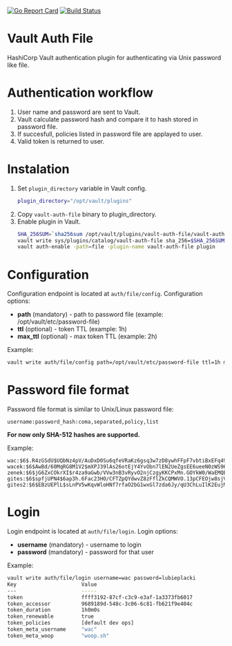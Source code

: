 [![Go Report Card](https://goreportcard.com/badge/github.com/gites/vault-auth-file)](https://goreportcard.com/report/github.com/gites/vault-auth-file) [![Build Status](https://travis-ci.org/gites/vault-auth-file.svg?branch=master)](https://travis-ci.org/gites/vault-auth-file)
# Vault Auth File
HashiCorp Vault authentication plugin for authenticating via Unix password like file.

# Authentication workflow

1. User name and password are sent to Vault.
2. Vault calculate password hash and compare it to hash stored in password file.
3. If succesfull, policies listed in password file are applayed to user.
4. Valid token is returned to user.

# Instalation

1. Set `plugin_directory` variable in Vault config.
    ```bash
    plugin_directory="/opt/vault/plugins"
    ```
2. Copy  `vault-auth-file` binary to plugin_directory.
3. Enable plugin in Vault.
    ```bash
    SHA_256SUM=`sha256sum /opt/vault/plugins/vault-auth-file/vault-auth-file|cut -d' ' -f1`
    vault write sys/plugins/catalog/vault-auth-file sha_256=$SHA_256SUM command=vault-auth-file
    vault auth-enable -path=file -plugin-name vault-auth-file plugin
    ```
# Configuration
Configuration endpoint is located at `auth/file/config`.
Configuration options:
* **path** (mandatory)  - path to password file (example: /opt/vault/etc/password-file)
* **ttl** (optional) - token TTL  (example: 1h)
* **max_ttl** (optional) - max token TTL (example: 2h)

Example:
```bash
vault write auth/file/config path=/opt/vault/etc/password-file ttl=1h max_ttl=2h
```
# Password file format
Password file format is similar to Unix/Linux password file:
```
username:password_hash:coma,separated,policy,list
```

**For now only SHA-512 hashes are supported.**

Example:
```
wac:$6$.R4zGSdU$UQbNz4pV/AuDxD0Su6qfeVRaKz6gsq3w7zD8ywhFFpF7vbtiBxEFq49SbNI8kNGPmZyMzJIelUFvf12tUknjE0:ops,dev
wacek:$6$AwBd/60MqRG8M1V2$mXPJ39lAs26otEjY4YvObn7lEN2UeZgsEE6ueeN0zWS96QBJQuJLUhLmf1LuvCk7.MYpNik7tl5CEdqr.3Is80:ops,dev,netops
zenek:$6$jG6ZxCOkrXI$r4za9aGwb/VVw3nB3vRyvO2njCzgyKKCPxMn.GOYkW0/WaEMQENpbEufrX6CAQqlsIDr0x9DUsAhIS8bL3OGf1:ops,dev,netops
gites:$6$spfjUPN4$6ap3h.6Fac23HO/CFTZpQYdwvZ8zFflZkCQMWVO.13pCFEOjw8sjVljiIU6SgAhRDwwUBK1DYvHmBdoz/3wef0:ops
gites2:$6$EBzUEPlL$sLnPV5wKqvWloHNf7rfaO2bG1wxGl7zda6Jy/qU3ChLuIlK2EujMIaIdJfHhwbCst60IHqkFAiZXMVhFTQx3b1:ops
```

# Login 
Login endpoint is located at `auth/file/login`.
Login options:
* **username** (mandatory) - username to login
* **password** (mandatory) - password for that user

Example:
```bash
vault write auth/file/login username=wac password=lubieplacki      
Key                     Value                         
---                     -----                         
token                   ffff3192-87cf-c3c9-e3af-1a3373fb6017                                                 
token_accessor          9689189d-548c-3c06-6c81-fb621f9e404c                                                 
token_duration          1h0m0s                        
token_renewable         true                          
token_policies          [default dev ops]             
token_meta_username     "wac"                         
token_meta_woop         "woop.sh" 
```
